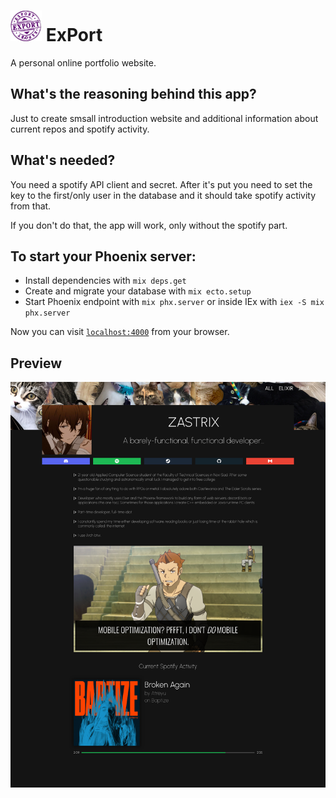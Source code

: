 # ![Preview image](https://raw.githubusercontent.com/zastrixarundell/ExPort/master/priv/static/images/export-smaller.png) ExPort

A personal online portfolio website.

## What's the reasoning behind this app?

Just to create smsall introduction website and additional information about current repos and spotify activity.

## What's needed? 

You need a spotify API client and secret. After it's put you need to set the key to the first/only user in the database and it should take spotify activity from that.

If you don't do that, the app will work, only without the spotify part.

## To start your Phoenix server:

  * Install dependencies with `mix deps.get`
  * Create and migrate your database with `mix ecto.setup`
  * Start Phoenix endpoint with `mix phx.server` or inside IEx with `iex -S mix phx.server`

Now you can visit [`localhost:4000`](http://localhost:4000) from your browser.

## Preview

![Preview image](https://raw.githubusercontent.com/zastrixarundell/ExPort/master/priv/static/images/preview.png)